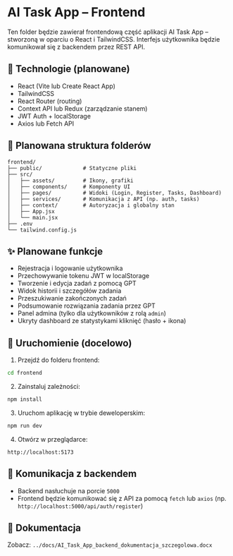 # AI Task App – Frontend

Ten folder będzie zawierał frontendową część aplikacji AI Task App – stworzoną w oparciu o React i TailwindCSS. Interfejs użytkownika będzie komunikował się z backendem przez REST API.

## 🧰 Technologie (planowane)

- React (Vite lub Create React App)
- TailwindCSS
- React Router (routing)
- Context API lub Redux (zarządzanie stanem)
- JWT Auth + localStorage
- Axios lub Fetch API

## 📂 Planowana struktura folderów

```
frontend/
├── public/             # Statyczne pliki
├── src/
│   ├── assets/         # Ikony, grafiki
│   ├── components/     # Komponenty UI
│   ├── pages/          # Widoki (Login, Register, Tasks, Dashboard)
│   ├── services/       # Komunikacja z API (np. auth, tasks)
│   ├── context/        # Autoryzacja i globalny stan
│   ├── App.jsx
│   └── main.jsx
├── .env
└── tailwind.config.js
```

## ✨ Planowane funkcje

- Rejestracja i logowanie użytkownika
- Przechowywanie tokenu JWT w localStorage
- Tworzenie i edycja zadań z pomocą GPT
- Widok historii i szczegółów zadania
- Przeszukiwanie zakończonych zadań
- Podsumowanie rozwiązania zadania przez GPT
- Panel admina (tylko dla użytkowników z rolą `admin`)
- Ukryty dashboard ze statystykami kliknięć (hasło + ikona)

## 🚀 Uruchomienie (docelowo)

1. Przejdź do folderu frontend:

```bash
cd frontend
```

2. Zainstaluj zależności:

```bash
npm install
```

3. Uruchom aplikację w trybie deweloperskim:

```bash
npm run dev
```

4. Otwórz w przeglądarce:

```
http://localhost:5173
```

## 🔗 Komunikacja z backendem

- Backend nasłuchuje na porcie `5000`
- Frontend będzie komunikować się z API za pomocą `fetch` lub `axios` (np. `http://localhost:5000/api/auth/register`)

## 📝 Dokumentacja

Zobacz: `../docs/AI_Task_App_backend_dokumentacja_szczegolowa.docx`
